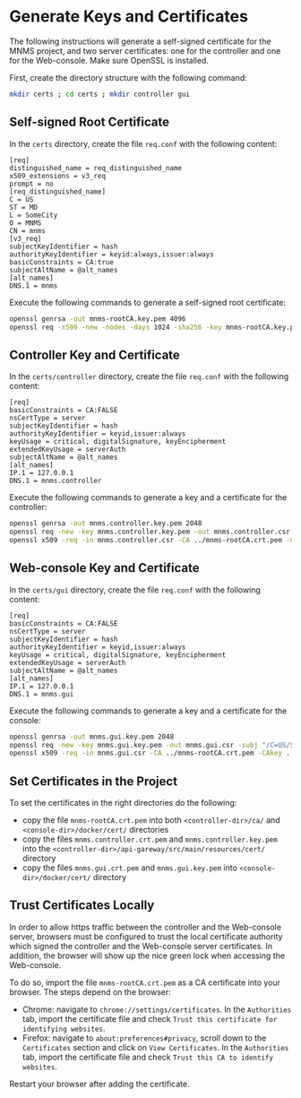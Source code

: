 # Generate Keys and Certificates

The following instructions will generate a self-signed certificate for the MNMS project, and two server certificates: one for the controller and one for the Web-console.
Make sure OpenSSL is installed.

First, create the directory structure with the following command:

```bash
mkdir certs ; cd certs ; mkdir controller gui
```

## Self-signed Root Certificate

In the `certs` directory, create the file `req.conf` with the following content: 

```text
[req]
distinguished_name = req_distinguished_name
x509_extensions = v3_req
prompt = no
[req_distinguished_name]
C = US
ST = MD
L = SomeCity
O = MNMS
CN = mnms
[v3_req]
subjectKeyIdentifier = hash
authorityKeyIdentifier = keyid:always,issuer:always
basicConstraints = CA:true
subjectAltName = @alt_names
[alt_names]
DNS.1 = mnms
```

Execute the following commands to generate a self-signed root certificate:

```bash
openssl genrsa -out mnms-rootCA.key.pem 4096
openssl req -x509 -new -nodes -days 1024 -sha256 -key mnms-rootCA.key.pem -out mnms-rootCA.crt.pem -config req.conf -extensions 'v3_req'
```

## Controller Key and Certificate

In the `certs/controller` directory, create the file `req.conf` with the following content: 

```text
[req]
basicConstraints = CA:FALSE
nsCertType = server
subjectKeyIdentifier = hash
authorityKeyIdentifier = keyid,issuer:always
keyUsage = critical, digitalSignature, keyEncipherment
extendedKeyUsage = serverAuth
subjectAltName = @alt_names
[alt_names]
IP.1 = 127.0.0.1
DNS.1 = mnms.controller
```

Execute the following commands to generate a key and a certificate for the controller:

```bash
openssl genrsa -out mnms.controller.key.pem 2048
openssl req -new -key mnms.controller.key.pem -out mnms.controller.csr -subj "/C=US/ST=MD/L=SomeCity/O=MNMS/CN=mnms.controller"
openssl x509 -req -in mnms.controller.csr -CA ../mnms-rootCA.crt.pem -CAkey ../mnms-rootCA.key.pem -out mnms.controller.crt.pem -CAcreateserial -days 365 -sha256 -extfile req.conf
```

## Web-console Key and Certificate

In the `certs/gui` directory, create the file `req.conf` with the following content: 

```text
[req]
basicConstraints = CA:FALSE
nsCertType = server
subjectKeyIdentifier = hash
authorityKeyIdentifier = keyid,issuer:always
keyUsage = critical, digitalSignature, keyEncipherment
extendedKeyUsage = serverAuth
subjectAltName = @alt_names
[alt_names]
IP.1 = 127.0.0.1
DNS.1 = mnms.gui
```

Execute the following commands to generate a key and a certificate for the console:

```bash
openssl genrsa -out mnms.gui.key.pem 2048
openssl req -new -key mnms.gui.key.pem -out mnms.gui.csr -subj "/C=US/ST=MD/L=SomeCity/O=MNMS/CN=mnms.gui"
openssl x509 -req -in mnms.gui.csr -CA ../mnms-rootCA.crt.pem -CAkey ../mnms-rootCA.key.pem -out mnms.gui.crt.pem -CAcreateserial -days 365 -sha256 -extfile req.conf
```

## Set Certificates in the Project

To set the certificates in the right directories do the following:

- copy the file `mnms-rootCA.crt.pem` into both `<controller-dir>/ca/` and `<console-dir>/docker/cert/` directories
- copy the files `mnms.controller.crt.pem` and `mnms.controller.key.pem` into the `<controller-dir>/api-gareway/src/main/resources/cert/` directory
- copy the files `mnms.gui.crt.pem` and `mnms.gui.key.pem` into `<console-dir>/docker/cert/` directory

## Trust Certificates Locally

In order to allow https traffic between the controller and the Web-console server, browsers must be configured to trust the local certificate authority which signed the controller and the Web-console server certificates.
In addition, the browser will show up the nice green lock when accessing the Web-console.

To do so, import the file `mnms-rootCA.crt.pem` as a CA certificate into your browser. 
The steps depend on the browser:

- Chrome: navigate to `chrome://settings/certificates`. In the `Authorities` tab, import the certificate file and check `Trust this certificate for identifying websites`.
- Firefox: navigate to `about:preferences#privacy`, scroll down to the `Certificates` section and click on `View Certificates`.
In the `Authorities` tab, import the certificate file and check `Trust this CA to identify websites`.

Restart your browser after adding the certificate.